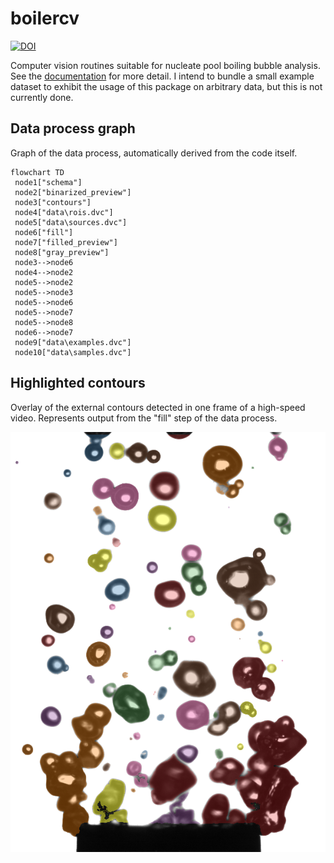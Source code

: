 # boilercv

[![DOI](https://zenodo.org/badge/503551174.svg)](https://zenodo.org/badge/latestdoi/503551174)

Computer vision routines suitable for nucleate pool boiling bubble analysis. See the [documentation](https://blakenaccarato.github.io/boilercv/) for more detail. I intend to bundle a small example dataset to exhibit the usage of this package on arbitrary data, but this is not currently done.

## Data process graph

Graph of the data process, automatically derived from the code itself.

```mermaid
flowchart TD
 node1["schema"]
 node2["binarized_preview"]
 node3["contours"]
 node4["data\rois.dvc"]
 node5["data\sources.dvc"]
 node6["fill"]
 node7["filled_preview"]
 node8["gray_preview"]
 node3-->node6
 node4-->node2
 node5-->node2
 node5-->node3
 node5-->node6
 node5-->node7
 node5-->node8
 node6-->node7
 node9["data\examples.dvc"]
 node10["data\samples.dvc"]
```

## Highlighted contours

Overlay of the external contours detected in one frame of a high-speed video. Represents output from the "fill" step of the data process.

![Bubbles highlighted with different colors](docs/_static/multicolor.png)
